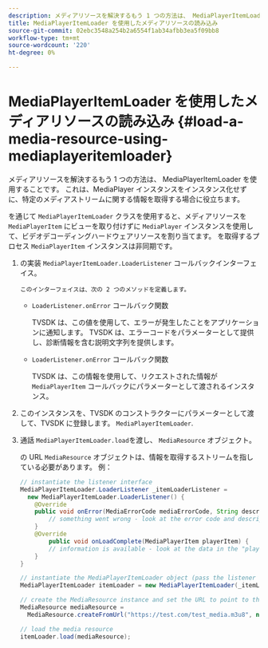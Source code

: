 ```yaml
---
description: メディアリソースを解決するもう 1 つの方法は、 MediaPlayerItemLoader を使用することです。 これは、MediaPlayer インスタンスをインスタンス化せずに、特定のメディアストリームに関する情報を取得する場合に役立ちます。
title: MediaPlayerItemLoader を使用したメディアリソースの読み込み
source-git-commit: 02ebc3548a254b2a6554f1ab34afbb3ea5f09bb8
workflow-type: tm+mt
source-wordcount: '220'
ht-degree: 0%

---
```


# MediaPlayerItemLoader を使用したメディアリソースの読み込み {#load-a-media-resource-using-mediaplayeritemloader}

メディアリソースを解決するもう 1 つの方法は、 MediaPlayerItemLoader を使用することです。 これは、MediaPlayer インスタンスをインスタンス化せずに、特定のメディアストリームに関する情報を取得する場合に役立ちます。

を通じて `MediaPlayerItemLoader` クラスを使用すると、メディアリソースを `MediaPlayerItem` にビューを取り付けずに `MediaPlayer` インスタンスを使用して、ビデオデコーディングハードウェアリソースを割り当てます。 を取得するプロセス `MediaPlayerItem` インスタンスは非同期です。

1. の実装 `MediaPlayerItemLoader.LoaderListener` コールバックインターフェイス。

       このインターフェイスは、次の 2 つのメソッドを定義します。
   
   * `LoaderListener.onError` コールバック関数

     TVSDK は、この値を使用して、エラーが発生したことをアプリケーションに通知します。 TVSDK は、エラーコードをパラメーターとして提供し、診断情報を含む説明文字列を提供します。

   * `LoaderListener.onError` コールバック関数

     TVSDK は、この情報を使用して、リクエストされた情報が `MediaPlayerItem` コールバックにパラメーターとして渡されるインスタンス。

1. このインスタンスを、TVSDK のコンストラクターにパラメーターとして渡して、TVSDK に登録します。 `MediaPlayerItemLoader`.
1. 通話 `MediaPlayerItemLoader.load`を渡し、 `MediaResource` オブジェクト。

   の URL `MediaResource` オブジェクトは、情報を取得するストリームを指している必要があります。 例：

   ```java
   // instantiate the listener interface 
   MediaPlayerItemLoader.LoaderListener _itemLoaderListener = 
     new MediaPlayerItemLoader.LoaderListener() { 
       @Override 
       public void onError(MediaErrorCode mediaErrorCode, String description) { 
           // something went wrong - look at the error code and description 
       } 
       @Override 
           public void onLoadComplete(MediaPlayerItem playerItem) { 
           // information is available - look at the data in the "playerItem" object 
       } 
   } 
   
   // instantiate the MediaPlayerItemLoader object (pass the listener as parameter) 
   MediaPlayerItemLoader itemLoader = new MediaPlayerItemLoader(_itemLoaderListener); 
   
   // create the MediaResource instance and set the URL to point to the actual media stream 
   MediaResource mediaResource =  
     MediaResource.createFromUrl("https://test.com/test_media.m3u8", null); 
   
   // load the media resource 
   itemLoader.load(mediaResource); 
   ```
